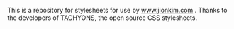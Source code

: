 This is a repository for stylesheets for use by www.jionkim.com . Thanks to the developers of TACHYONS, the open source CSS stylesheets.
